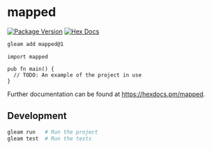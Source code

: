 # mapped

[![Package Version](https://img.shields.io/hexpm/v/mapped)](https://hex.pm/packages/mapped)
[![Hex Docs](https://img.shields.io/badge/hex-docs-ffaff3)](https://hexdocs.pm/mapped/)

```sh
gleam add mapped@1
```
```gleam
import mapped

pub fn main() {
  // TODO: An example of the project in use
}
```

Further documentation can be found at <https://hexdocs.pm/mapped>.

## Development

```sh
gleam run   # Run the project
gleam test  # Run the tests
```
